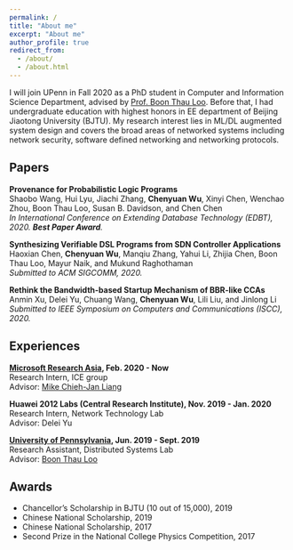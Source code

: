 ```yaml
---
permalink: /
title: "About me"
excerpt: "About me"
author_profile: true
redirect_from: 
  - /about/
  - /about.html
---
```


I will join UPenn in Fall 2020 as a PhD student in Computer and Information Science Department, advised by [Prof. Boon Thau Loo](https://boonloo.cis.upenn.edu). Before that, I had undergraduate education with highest honors in EE department of Beijing Jiaotong University (BJTU). My research interest lies in ML/DL augmented system design and covers the broad areas of networked systems including network security, software defined networking and networking protocols.

## Papers

**Provenance for Probabilistic Logic Programs** <br />
Shaobo Wang, Hui Lyu, Jiachi Zhang, **Chenyuan Wu**, Xinyi Chen, Wenchao Zhou, Boon Thau Loo, Susan B. Davidson, and Chen Chen <br />
_In International Conference on Extending Database Technology (EDBT), 2020. **Best Paper Award**._

**Synthesizing Verifiable DSL Programs from SDN Controller Applications** <br />
Haoxian Chen, **Chenyuan Wu**, Manqiu Zhang, Yahui Li, Zhijia Chen, Boon Thau Loo, Mayur Naik, and Mukund Raghothaman <br />
_Submitted to ACM SIGCOMM, 2020._

**Rethink the Bandwidth-based Startup Mechanism of BBR-like CCAs** <br />
Anmin Xu, Delei Yu, Chuang Wang, **Chenyuan Wu**, Lili Liu, and Jinlong Li <br />
_Submitted to IEEE Symposium on Computers and Communications (ISCC), 2020._

## Experiences

**[Microsoft Research Asia](https://www.microsoft.com/en-us/research/lab/microsoft-research-asia/), Feb. 2020 - Now** <br />
Research Intern, ICE group <br />
Advisor: [Mike Chieh-Jan Liang](https://www.microsoft.com/en-us/research/people/cmliang/)

**Huawei 2012 Labs (Central Research Institute), Nov. 2019 - Jan. 2020** <br />
Research Intern, Network Technology Lab <br />
Advisor: Delei Yu

**[University of Pennsylvania](https://www.upenn.edu), Jun. 2019 - Sept. 2019** <br />
Research Assistant, Distributed Systems Lab <br />
Advisor: [Boon Thau Loo](https://boonloo.cis.upenn.edu)

## Awards

* Chancellor’s Scholarship in BJTU (10 out of 15,000), 2019
* Chinese National Scholarship, 2019
* Chinese National Scholarship, 2017
* Second Prize in the National College Physics Competition, 2017

